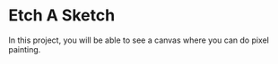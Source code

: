 # Etch A Sketch

In this project, you will be able to see a canvas where you can do pixel painting.
